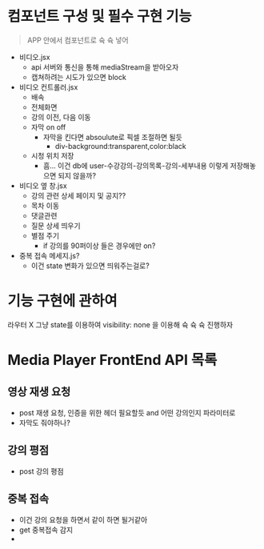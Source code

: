 # 컴포넌트 구성 및 필수 구현 기능

> APP 안에서 컴포넌트로 슉 슉 넣어

- 비디오.jsx
  - api 서버와 통신을 통해 mediaStream을 받아오자
  - 캡쳐하려는 시도가 있으면 block
- 비디오 컨트롤러.jsx
  - 배속
  - 전체화면
  - 강의 이전, 다음 이동
  - 자막 on off
    - 자막을 킨다면 absoulute로 픽셀 조절하면 될듯
      - div-background:transparent,color:black
  - 시청 위치 저장
    - 흠... 이건 db에 user-수강강의-강의목록-강의-세부내용 이렇게 저장해놓으면 되지 않을까?
- 비디오 옆 창.jsx
  - 강의 관련 상세 페이지 및 공지??
  - 목차 이동
  - 댓글관련
  - 질문 상세 띄우기
  - 별점 주기
    - if 강의를 90퍼이상 들은 경우에만 on?
- 중복 접속 메세지.js?
  - 이건 state 변화가 있으면 띄워주는걸로?

# 기능 구현에 관하여

라우터 X 그냥 state를 이용하여 visibility: none 을 이용해 슉 슉 슉 진행하자

# Media Player FrontEnd API 목록

## 영상 재생 요청

- post 재생 요청, 인증을 위한 헤더 필요할듯 and 어떤 강의인지 파라미터로
- 자막도 줘야하나?

## 강의 평점

- post 강의 평점

## 중복 접속

- 이건 강의 요청을 하면서 같이 하면 될거같아
- get 중복접속 감지
-
